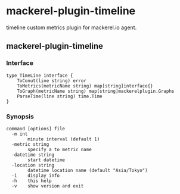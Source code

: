 mackerel-plugin-timeline
=====================

timeline custom metrics plugin for mackerel.io agent.

## mackerel-plugin-timeline

### Interface

```
type TimeLine interface {
	ToConut(line string) error
	ToMetrics(metricName string) map[string]interface{}
	ToGraph(metricName string) map[string]mackerelplugin.Graphs
	ParseTime(line string) time.Time
}
```

### Synopsis

```
command [options] file
  -m int
        minute interval (default 1)
  -metric string
        specify a to metric name
  -datetime string
        start datetime
  -location string
        datetime location name (default "Asia/Tokyo")
  -i    display info
  -h    this help
  -v    show version and exit
```